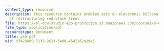 ```yaml
---
content_type: resource
description: This resource contains problem sets on electronic billboard and cost
  of restructuring red-black trees
file: https://ol-ocw-studio-app-production.s3.amazonaws.com/courses/6-046j-introduction-to-algorithms-sma-5503-fall-2005/9f428ed07132962154884542162a29e5_ps6.pdf
file_type: application/pdf
resourcetype: Document
title: ps6.pdf
uid: 9f428ed0-7132-9621-5488-4542162a29e5
---
```

